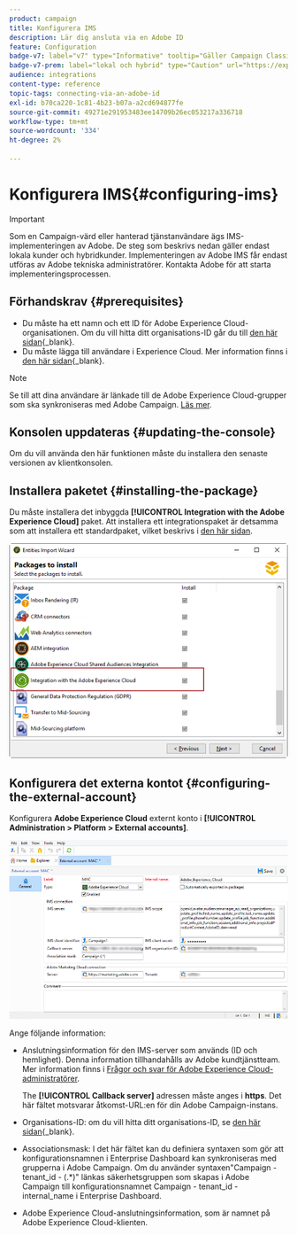 ```yaml
---
product: campaign
title: Konfigurera IMS
description: Lär dig ansluta via en Adobe ID
feature: Configuration
badge-v7: label="v7" type="Informative" tooltip="Gäller Campaign Classic v7"
badge-v7-prem: label="lokal och hybrid" type="Caution" url="https://experienceleague.adobe.com/docs/campaign-classic/using/installing-campaign-classic/architecture-and-hosting-models/hosting-models-lp/hosting-models.html?lang=sv" tooltip="Gäller endast lokala och hybrida driftsättningar"
audience: integrations
content-type: reference
topic-tags: connecting-via-an-adobe-id
exl-id: b70ca220-1c81-4b23-b07a-a2cd694877fe
source-git-commit: 49271e291953483ee14709b26ec053217a336718
workflow-type: tm+mt
source-wordcount: '334'
ht-degree: 2%

---
```


# Konfigurera IMS{#configuring-ims}

>[!IMPORTANT]
>
>Som en Campaign-värd eller hanterad tjänstanvändare ägs IMS-implementeringen av Adobe. De steg som beskrivs nedan gäller endast lokala kunder och hybridkunder.
> Implementeringen av Adobe IMS får endast utföras av Adobe tekniska administratörer. Kontakta Adobe för att starta implementeringsprocessen.

## Förhandskrav {#prerequisites}

* Du måste ha ett namn och ett ID för Adobe Experience Cloud-organisationen. Om du vill hitta ditt organisations-ID går du till [den här sidan](https://experienceleague.adobe.com/docs/core-services/interface/administration/organizations.html?lang=sv){_blank}.
* Du måste lägga till användare i Experience Cloud. Mer information finns i [den här sidan](https://experienceleague.adobe.com/docs/core-services/interface/administration/admin-getting-started.html){_blank}.

>[!NOTE]
>
>Se till att dina användare är länkade till de Adobe Experience Cloud-grupper som ska synkroniseras med Adobe Campaign. [Läs mer](#configuring-the-external-account).

## Konsolen uppdateras {#updating-the-console}

Om du vill använda den här funktionen måste du installera den senaste versionen av klientkonsolen.

## Installera paketet {#installing-the-package}

Du måste installera det inbyggda **[!UICONTROL Integration with the Adobe Experience Cloud]** paket. Att installera ett integrationspaket är detsamma som att installera ett standardpaket, vilket beskrivs i [den här sidan](../../installation/using/installing-campaign-standard-packages.md).

![](assets/ims_6.png)

## Konfigurera det externa kontot {#configuring-the-external-account}

Konfigurera **Adobe Experience Cloud** externt konto i **[!UICONTROL Administration > Platform > External accounts]**.

![](assets/ims_5.png)

Ange följande information:

* Anslutningsinformation för den IMS-server som används (ID och hemlighet). Denna information tillhandahålls av Adobe kundtjänstteam. Mer information finns i [Frågor och svar för Adobe Experience Cloud-administratörer](https://experienceleague.adobe.com/docs/core-services/interface/manage-users-and-products/faq.html).

  The **[!UICONTROL Callback server]** adressen måste anges i **https**. Det här fältet motsvarar åtkomst-URL:en för din Adobe Campaign-instans.

* Organisations-ID: om du vill hitta ditt organisations-ID, se [den här sidan](https://experienceleague.adobe.com/docs/core-services/interface/administration/organizations.html?lang=sv){_blank}.

* Associationsmask: I det här fältet kan du definiera syntaxen som gör att konfigurationsnamnen i Enterprise Dashboard kan synkroniseras med grupperna i Adobe Campaign. Om du använder syntaxen&quot;Campaign - tenant_id - (.&#42;)&quot; länkas säkerhetsgruppen som skapas i Adobe Campaign till konfigurationsnamnet Campaign - tenant_id - internal_name i Enterprise Dashboard.

* Adobe Experience Cloud-anslutningsinformation, som är namnet på Adobe Experience Cloud-klienten.
